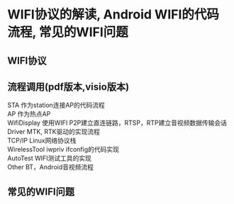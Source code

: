 # WIFI协议的解读, Android WIFI的代码流程, 常见的WIFI问题  

## WIFI协议  

## 流程调用(pdf版本,visio版本)  
  STA           作为station连接AP的代码流程   
  AP            作为热点AP   
  WifiDisplay   使用WIFI P2P建立直连链路，RTSP，RTP建立音视频数据传输会话   
  Driver        MTK, RTK驱动的实现流程   
  TCP/IP        Linux网络协议栈   
  WirelessTool  iwpriv ifconfig的代码实现  
  AutoTest      WIFI测试工具的实现  
  Other         BT，Android音视频流程   

  
  
  
  
## 常见的WIFI问题  

